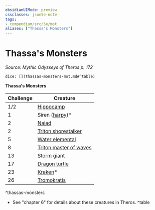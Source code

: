 ```yaml
---
obsidianUIMode: preview
cssclasses: json5e-note
tags:
- compendium/src/5e/mot
aliases: ["Thassa's Monsters"]
---
```

# Thassa's Monsters
*Source: Mythic Odysseys of Theros p. 172* 

`dice: [](thassas-monsters-mot.md#^table)`

**Thassa's Monsters**

| Challenge | Creature |
|-----------|----------|
| 1/2 | [Hippocamp](/2-Mechanics/CLI/bestiary/monstrosity/hippocamp-mot.md) |
| 1 | Siren ([harpy](/2-Mechanics/CLI/bestiary/monstrosity/harpy.md))* |
| 2 | [Naiad](/2-Mechanics/CLI/bestiary/fey/naiad-mot.md) |
| 2 | [Triton shorestalker](/2-Mechanics/CLI/bestiary/humanoid/triton-shorestalker-mot.md) |
| 5 | [Water elemental](/2-Mechanics/CLI/bestiary/elemental/water-elemental.md) |
| 8 | [Triton master of waves](/2-Mechanics/CLI/bestiary/humanoid/triton-master-of-waves-mot.md) |
| 13 | [Storm giant](/2-Mechanics/CLI/bestiary/giant/storm-giant.md) |
| 17 | [Dragon turtle](/2-Mechanics/CLI/bestiary/dragon/dragon-turtle.md) |
| 23 | [Kraken](/2-Mechanics/CLI/bestiary/monstrosity/kraken.md)* |
| 26 | [Tromokratis](/2-Mechanics/CLI/bestiary/npc/tromokratis-mot.md) |
^thassas-monsters

* See "chapter 6" for details about these creatures in Theros.
^table